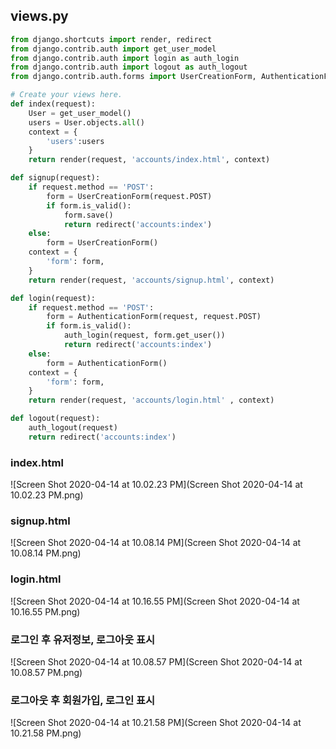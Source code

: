 ## views.py

```python
from django.shortcuts import render, redirect
from django.contrib.auth import get_user_model
from django.contrib.auth import login as auth_login
from django.contrib.auth import logout as auth_logout
from django.contrib.auth.forms import UserCreationForm, AuthenticationForm

# Create your views here.
def index(request):
    User = get_user_model()
    users = User.objects.all()
    context = {
        'users':users
    }
    return render(request, 'accounts/index.html', context)

def signup(request):
    if request.method == 'POST':
        form = UserCreationForm(request.POST)
        if form.is_valid():
            form.save()
            return redirect('accounts:index')
    else:
        form = UserCreationForm()
    context = {
        'form': form,
    }
    return render(request, 'accounts/signup.html', context)

def login(request):
    if request.method == 'POST':
        form = AuthenticationForm(request, request.POST)
        if form.is_valid():
            auth_login(request, form.get_user())
            return redirect('accounts:index')
    else:
        form = AuthenticationForm()
    context = {
        'form': form,
    }
    return render(request, 'accounts/login.html' , context)

def logout(request):
    auth_logout(request)
    return redirect('accounts:index')
```



### index.html

![Screen Shot 2020-04-14 at 10.02.23 PM](Screen Shot 2020-04-14 at 10.02.23 PM.png)



### signup.html

![Screen Shot 2020-04-14 at 10.08.14 PM](Screen Shot 2020-04-14 at 10.08.14 PM.png)



### login.html

![Screen Shot 2020-04-14 at 10.16.55 PM](Screen Shot 2020-04-14 at 10.16.55 PM.png)

### 로그인 후 유저정보, 로그아웃 표시

![Screen Shot 2020-04-14 at 10.08.57 PM](Screen Shot 2020-04-14 at 10.08.57 PM.png)



### 로그아웃 후 회원가입, 로그인 표시

![Screen Shot 2020-04-14 at 10.21.58 PM](Screen Shot 2020-04-14 at 10.21.58 PM.png)